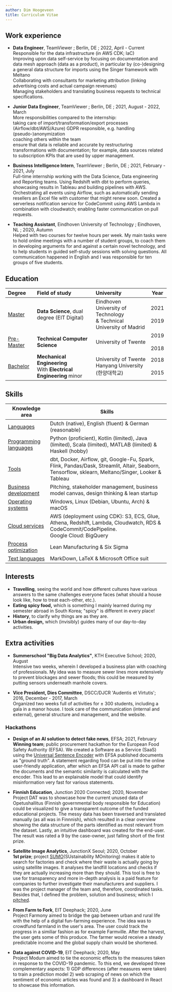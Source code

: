 ```yaml
---
author: Dim Hoogeveen
title: Curriculum Vitae
---
```


## Work experience


 - **Data Engineer**, TeamViewer ; Berlin, DE ;  2022, April - Current      
   <i class="far fa-circle"></i> Responsible for the data infrastructure (in AWS CDK; IaC)       
   <i class="far fa-circle"></i> Improving upon data self-service by focusing on documentation and data mesh approach (data as a product), in particular by (co-)designing a general data structure for imports using the Singer framework with Meltano      
   <i class="far fa-circle"></i> Collaborating with consultants for marketing attribution (linking advertising costs and actual campaign revenues)       
   <i class="far fa-circle"></i> Managing stakeholders and translating business requests to technical specifications.
   
 - **Junior Data Engineer**, TeamViewer ; Berlin, DE ;  2021, August - 2022, March      
    More responsibilities compared to the internship:       
    <i class="far fa-circle"></i> taking care of import/transformation/export processes (Airflow/dbt/AWS/Azure) 
    <i class="far fa-circle"></i> GDPR responsible, e.g. handling (pseudo-)anonymization              
    <i class="far fa-circle"></i> coaching others within the team        
    <i class="far fa-circle"></i> ensure that data is reliable and accurate by restructuring transformations with documentation; for example, data sources related to subscription KPIs that are used by upper management.
    
 - **Business Intelligence Intern**, TeamViewer ; Berlin, DE ;  2021, February - 2021, July  
    Full-time internship working with the Data Science, Data engineering and Reporting teams. Using Redshift with dbt to perform queries, showcasing results in Tableau and building pipelines with AWS. Orchestrating all events using Airflow, such as automatically sending resellers an Excel file with customer that might renew soon. Created a serverless notification service for CodeCommit using AWS Lambda in combination with cloudwatch; enabling faster communication on pull requests. 
    
 - **Teaching Assistant**, Eindhoven University of Technology ; Eindhoven, NL ;  2020, Autumn  
   Helped with two courses for twelve hours per week. My main tasks were to hold online meetings with a number of student groups,  to coach them in developing arguments for and against a certain novel technology, and to help students in guided self-study sessions with solving questions. All communication happened in English and I was responsible for ten groups of five students.

## Education

| Degree | Field of study | University | Year |
| :------ | :-------------- | :---------- | :----: |
| <u>Master</u> | **Data Science**, dual degree (EIT Digital) | Eindhoven University of Technology <br>& Technical University of Madrid | 2021 <br> <i class="fas fa-long-arrow-alt-up"></i> <br> 2019 |
| <u>Pre-Master</u> | **Technical Computer Science**| University of Twente | 2019 <br> <i class="fas fa-long-arrow-alt-up" style="text-align: center;"></i> <br> 2018 |
| <u>Bachelor</u>   | **Mechanical Engineering**<br />With **Electrical Engineering** minor | University of Twente<br />Hanyang University (한양대학교)    | 2018 <br> <i class="fas fa-long-arrow-alt-up" style="text-align: center;"></i> <br> 2015 |

## Skills

| Knowledge area               | Skills                                                       |
| ---------------------------- | ------------------------------------------------------------ |
| <u>Languages</u>             | Dutch (native), English (fluent) & German (reasonable)       |
| <u>Programming languages</u> | Python (proficient), Kotlin (limited), Java (limited), Scala (limited), MATLAB (limited) & Haskell (hobby) |
| <u>Tools</u>                 | dbt, Docker, Airflow, git, Google-Fu, Spark, Flink, Pandas/Dask, Streamlit, Altair, Seaborn, Tensorflow, sklearn, Meltano/Singer, Looker & Tableau |
| <u>Business development</u>  | Pitching, stakeholder management, business model canvas, design thinking & lean startup |
| <u>Operating systems</u>     | Windows, Linux (Debian, Ubuntu, Arch) & macOS                |
| <u>Cloud services</u>        | AWS (deployment using CDK): S3, ECS, Glue, Athena, Redshift, Lambda, Cloudwatch, RDS & CodeCommit/CodePipeline. <br />Google Cloud: BigQuery |
| <u>Process optimization</u>  | Lean Manufacturing & Six Sigma                               |
| <u>Text languages</u>        | MarkDown, LaTeX & Microsoft Office suit                      |

## Interests

- **Travelling**, seeing the world and how different cultures have various answers to  the same challenges everyone faces (what should a house look like, how to treat each-other, etc.).
- **Eating spicy food,** which is something I mainly learned during my semester abroad in South Korea; "spicy" is different in every place!
- **History**, to clarify why things are as they are.
- **Urban design,** which (invisibly) guides many of our day-to-day activities.

## Extra activities

- **Summerschool "Big Data Analytics"**, KTH Executive School; 2020, August  
  Intensive two weeks, wherein I developed a business plan with coaching of professionals. My idea was to measure sewer lines more extensively to prevent blockages and sewer floods; this could be measured by putting sensors underneath manhole covers.
  
- **Vice President, Dies Committee**, DSCC/DJCR 'Audentis et Virtutis'; 2016, December - 2017, March  
  Organized two weeks full of activities for ± 300 students, including a gala in a manor house. I took care of the communication (internal and external), general structure and management, and the website. 
### Hackathons

- **Design of an AI solution to detect fake news**, EFSA; 2021, February  
  <i class="fas fa-award"></i><strong> Winning team</strong>; public procurement hackathon for the European Food Safety Authority (EFSA). We created a Software as a Service (SaaS) using the <a href="https://tfhub.dev/google/universal-sentence-encoder/4">Universal Sentence Encoder</a> with EFSA published documents as "ground truth". A statement regarding food can be put into the online user-friendly application, after which an EFSA API call is made to gather the documents and the semantic similarity is calculated with the encoder. This lead to an explainable model that could identify misinformation very fast for various statements.
  
- **Finnish Education**, Junction 2020 Connected; 2020, November  
  Project DAT was to showcase how the current unused data of Opetushallitus (Finnish governmental body responsible for Education) could be visualized to give a transparent outcome of the funded educational projects. The messy data has been traversed and translated manually (as all was in Finnnish), which resulted in a clear overview showing the data structure of the parts identified as most relevant from the dataset. Lastly, an intuitive dashboard was created for the end-user. The result was rated a 9 by the case-owner, just falling short of the first prize. 

- **Satellite Image Analytics**, JunctionX Seoul; 2020, October  
  <i class="fas fa-award"></i><strong> 1st prize</strong>; project <a href="https://github.com/bonomoon/SUMO">SUMO</a>(SUstainability MOnitoring) makes it able to search for factories and check where their waste is actually going by using satellite images. It analyses the landfill locations and checks if they are actually increasing more than they should. This tool is free to use for transparency and more in-depth analysis is a paid feature for companies to further investigate their manufacturers and suppliers. I was the project manager of the team and, therefore, coordinated tasks. Besides that, I defined the problem, solution and business; which I <a href="https://drive.google.com/file/d/1EsYEhJjpHUl9OcyRlOcsemfFxan95qos/view">pitched</a>.
  
- **From Farm to Fork**, EIT Deephack; 2020, June   
  Project Farmony aimed to bridge the gap between urban and rural life with the help of a digital fun-farming experience. The idea was to crowdfund farmland in the user's area. The user could track the progress in a similiar fashion as for example Farmville. After the harvest, the user gets some of this produce. The farmer would receive a steady predictable income and the global supply chain would be shortened.
  
- **Data against COVID-19**, EIT Deephack; 2020, May   
  Project Modum aimed to tie the economic effects to the measures taken in response to the COVID-19 pandemic. To this end, we developed three complementary aspects: 1) GDP differences (after measures were taken) to train a prediction model 2) web scraping of news on which the sentiment of economic articles was found and 3) a dashboard in React to showcase this information. 
